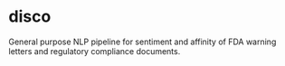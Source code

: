 # disco
General purpose NLP pipeline for sentiment and affinity of FDA warning letters and regulatory compliance documents.

